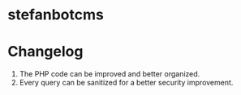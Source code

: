 # stefanbotcms
# Changelog
1. The PHP code can be improved and better organized.
2. Every query can be sanitized for a better security improvement.
